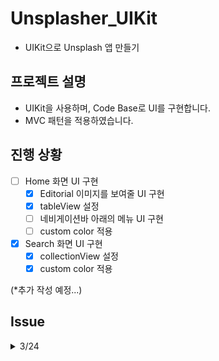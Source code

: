 # Unsplasher_UIKit
- UIKit으로 Unsplash 앱 만들기

## 프로젝트 설명
- UIKit을 사용하며, Code Base로 UI를 구현합니다.
- MVC 패턴을 적용하였습니다.

## 진행 상황
- [ ] Home 화면 UI 구현
  - [x] Editorial 이미지를 보여줄 UI 구현
  - [x] tableView 설정
  - [ ] 네비게이션바 아래의 메뉴 UI 구현
  - [ ] custom color 적용
- [x] Search 화면 UI 구현
  - [x] collectionView 설정
  - [x] custom color 적용

(*추가 작성 예정...)

## Issue
<details> 
  <summary> 3/24 </summary>
  
> 이슈
- searchView : searchBar, descoverLabel 이 안보이고, colletionView만 보임

> 해결
  ```swift
  searchBar.translatesAutoresizingMaskIntoConstraints = false
  discoverLabel.translatesAutoresizingMaskIntoConstraints = false
  ```
- `translatesAutoresizingMaskIntoConstraints` 설정을 안해줬었음
    
</details>
